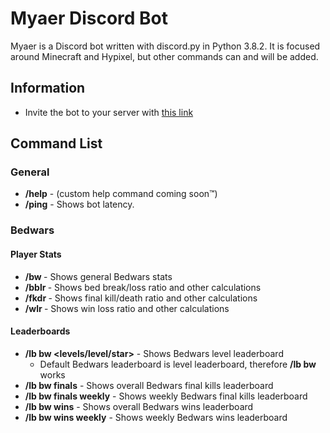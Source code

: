 # Myaer Discord Bot
Myaer is a Discord bot written with discord.py in Python 3.8.2. It is focused around Minecraft and Hypixel, but other commands can and will be added.
## Information
- Invite the bot to your server with [this link](https://discord.com/api/oauth2/authorize?client_id=700133917264445480&permissions=8&scope=bot)
## Command List
### General
- **/help** - (custom help command coming soon™)
- **/ping** - Shows bot latency.
### Bedwars
#### Player Stats
- **/bw <player>** - Shows general Bedwars stats
- **/bblr <player>** - Shows bed break/loss ratio and other calculations
- **/fkdr <player>** - Shows final kill/death ratio and other calculations
- **/wlr <player>** - Shows win loss ratio and other calculations
#### Leaderboards
- **/lb bw <levels/level/star>** - Shows Bedwars level leaderboard
  - Default Bedwars leaderboard is level leaderboard, therefore **/lb bw** works
- **/lb bw finals** - Shows overall Bedwars final kills leaderboard
- **/lb bw finals weekly** - Shows weekly Bedwars final kills leaderboard
- **/lb bw wins** - Shows overall Bedwars wins leaderboard
- **/lb bw wins weekly** - Shows weekly Bedwars wins leaderboard
